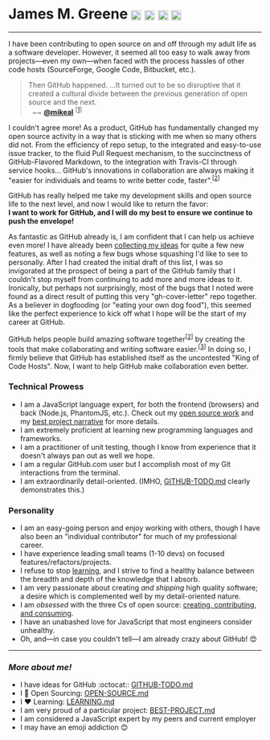 # James M. Greene [<img class="emoji" title="GitHub" alt=":octocat:" src="https://a248.e.akamai.net/assets.github.com/images/icons/emoji/octocat.png" height="20" width="20" align="absmiddle" />][me/gh] [<img class="emoji" title="Twitter" alt=":bird:" src="https://a248.e.akamai.net/assets.github.com/images/icons/emoji/bird.png" height="20" width="20" align="absmiddle" />][me/t] [<img class="emoji" title="Email" alt=":e-mail:" src="https://a248.e.akamai.net/assets.github.com/images/icons/emoji/e-mail.png" height="20" width="20" align="absmiddle" />][me/email] [<img class="emoji" title="Website" alt=":earth_americas:" src="https://a248.e.akamai.net/assets.github.com/images/icons/emoji/earth_americas.png" height="20" width="20" align="absmiddle" />][me/site]  

---

I have been contributing to open source on and off through my adult life as a software developer. However, it seemed
all too easy to walk away from projects&mdash;even my own&mdash;when faced with the process hassles of other code
hosts (SourceForge, Google Code, Bitbucket, etc.). 

> Then GitHub happened. ...It turned out to be so disruptive that it created a cultural divide between the previous
> generation of open source and the next.  
>  &nbsp; ~~ [**@mikeal**][mikeal/gh] <sup>\[[1][mikeal/generation-gap]\]</sup>

I couldn't agree more! As a product, GitHub has fundamentally changed my open source activity in a way that is sticking
with me when so many others did not. From the efficiency of repo setup, to the integrated and easy-to-use issue tracker,
to the fluid Pull Request mechanism, to the succinctness of GitHub-Flavored Markdown, to the integration with
Travis-CI through service hooks... GitHub's innovations in collaboration are always making it "easier for individuals
and teams to write better code, faster".<sup>\[[2][gh/about]\]</sup>

GitHub has really helped me take my development skills and open source life to the next level, and now I would like to
return the favor:  
**I want to work for GitHub, and I will do my best to ensure we continue to push the envelope!**

As fantastic as GitHub already is, I am confident that I can help us achieve even more! I have already been [collecting
my ideas][cover-letter/github-todo] for quite a few new features, as well as noting a few bugs whose squashing
I'd like to see to personally. After I had created the initial draft of this list, I was so invigorated at the prospect of being a
part of the GitHub family that I couldn't stop myself from continuing to add more and more ideas to it.
Ironically, but perhaps not surprisingly, most of the bugs that I noted were found as a direct result of
putting this very "gh-cover-letter" repo together. As a believer in dogfooding (or "eating your own dog food"), this
seemed like the perfect experience to kick off what I hope will be the start of my career at GitHub.

GitHub helps people build amazing software together<sup>\[[2][gh/about]\]</sup> by creating the tools that make
collaborating and writing software easier.<sup>\[[3][gh/jobs]\]</sup> In doing so, I firmly believe that GitHub
has established itself as the uncontested "King of Code Hosts". Now, I want to help GitHub make collaboration
even better.

### Technical Prowess
 - I am a JavaScript language expert, for both the frontend (browsers) and back (Node.js, PhantomJS, etc.).
   Check out my [open source work][cover-letter/open-source] and my [best project narrative][cover-letter/best-project]
   for more details.
 - I am extremely proficient at learning new programming languages and frameworks.
 - I am a practitioner of unit testing, though I know from experience that it doesn't always pan out as well we hope.
 - I am a regular GitHub.com user but I accomplish most of my Git interactions from the terminal.
 - I am extraordinarily detail-oriented. (IMHO, [GITHUB-TODO.md][cover-letter/github-todo] clearly demonstrates this.)


### Personality
 - I am an easy-going person and enjoy working with others, though I have also been an "individual contributor" for
   much of my professional career.
 - I have experience leading small teams (1-10 devs) on focused features/refactors/projects.
 - I refuse to stop [learning][cover-letter/learning], and I strive to find a healthy balance between the breadth and depth
   of the knowledge that I absorb.
 - I am very passionate about creating _and shipping_ high quality software; a desire which is complemented well by my
   detail-oriented nature.
 - I am _obsessed_ with the three Cs of open source: [creating, contributing, and consuming][cover-letter/open-source].
 - I have an unabashed love for JavaScript that most engineers consider unhealthy.
 - Oh, and&mdash;in case you couldn't tell&mdash;I am already crazy about GitHub! :heart_eyes:


---

### _More about me!_
 - I have ideas for GitHub :octocat:: [GITHUB-TODO.md][cover-letter/github-todo]
 - I :gift_heart: Open Sourcing: [OPEN-SOURCE.md][cover-letter/open-source]
 - I :heart: Learning: [LEARNING.md][cover-letter/learning]
 - I am very proud of a particular project: [BEST-PROJECT.md][cover-letter/best-project]
 - I am considered a JavaScript expert by my peers and current employer
 - I may have an emoji addiction :blush:


[me/gh]: http://github.com/JamesMGreene "GitHub"
[me/t]: http://twitter.com/_JamesMGreene "Twitter"
[me/email]: mailto:james.m.greene@gmail.com "Email"
[me/site]: http://about.me/JamesMGreene "Website"
[gh/about]: https://github.com/about
[gh/jobs]: https://github.com/about/jobs
[mikeal/gh]: https://github.com/mikeal
[mikeal/generation-gap]: http://www.futurealoof.com/posts/generation-gap.html
[cover-letter/github-todo]: GITHUB-TODO.md
[cover-letter/open-source]: OPEN-SOURCE.md
[cover-letter/learning]: LEARNING.md
[cover-letter/best-project]: BEST-PROJECT.md
